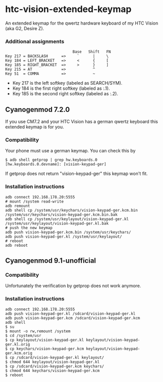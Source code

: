 htc-vision-extended-keymap
==========================

An extended keymap for the qwertz hardware keyboard of my HTC Vision (aka G2, Desire Z).


### Additional assignments
	                              Base   Shift   FN
	Key 217 = BACKSLASH      =>     `      |     \
	Key 184 = LEFT_BRACKET   =>     <      {     [
	Key 185 = RIGHT_BRACKET  =>     >      }     ]
	Key 215 = AT             =>            ^
	Key 51  = COMMA          =>            ~

 * Key 217 is the left softkey (labeled as SEARCH/SYM).
 * Key 184 is the first right softkey (labeled as :.1).
 * Key 185 is the second right softkey (labeled as :.2).



Cyanogenmod 7.2.0
-----------------

If you use CM7.2 and your HTC Vision has a german qwertz keyboard this extended keymap is for you.

### Compatibility

Your phone must use a german keymap. You can check this by

	$ adb shell getprop | grep hw.keyboards.0
	[hw.keyboards.0.devname]: [vision-keypad-ger]

If getprop does not return "vision-keypad-ger" this keymap won't fit.


### Installation instructions

	adb connect 192.168.178.20:5555
	# mount /system read-write
	adb remount
	adb shell cp /system/usr/keychars/vision-keypad-ger.kcm.bin /system/usr/keychars/vision-keypad-ger.kcm.bin.bak
	adb shell cp /system/usr/keylayout/vision-keypad-ger.kl /system/usr/keylayout/vision-keypad-ger.kl.bak
	# push the new keymap
	adb push vision-keypad-ger.kcm.bin /system/usr/keychars/
	adb push vision-keypad-ger.kl /system/usr/keylayout/
	# reboot
	adb reboot

Cyanogenmod 9.1-unofficial
--------------------------

### Compatibility

Unfortunately the verification by getprop does not work anymore.

### Installation instructions

	adb connect 192.168.178.20:5555
	adb push vision-keypad-ger.kl /sdcard/vision-keypad-ger.kl
	adb push vision-keypad-ger.kcm /sdcard/vision-keypad-ger.kcm
	adb shell
	$ su
	$ mount -o rw,remount /system
	$ cd /system/usr
	$ cp keylayout/vision-keypad-ger.kl keylayout/vision-keypad-ger.kl.orig
	$ cp keychars/vision-keypad-ger.kcm keylayout/vision-keypad-ger.kcm.orig
	$ cp /sdcard/vision-keypad-ger.kl keylayout/
	$ chmod 644 keylayout/vision-keypad-ger.kl
	$ cp /sdcard/vision-keypad-ger.kcm keychars/
	$ chmod 644 keychars/vision-keypad-ger.kcm
	$ reboot

